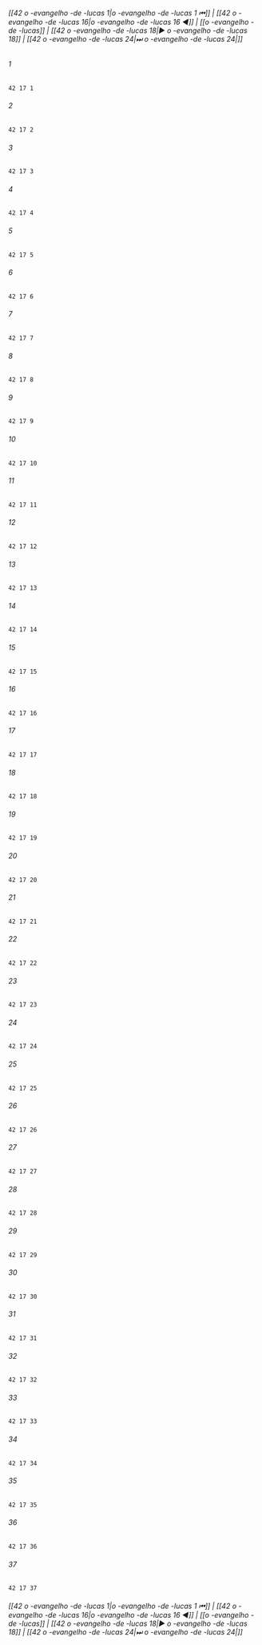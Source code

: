 
###### [[42 o -evangelho -de -lucas 1|o -evangelho -de -lucas 1 ⏮]] | [[42 o -evangelho -de -lucas 16|o -evangelho -de -lucas 16 ◀]] | [[o -evangelho -de -lucas]] | [[42 o -evangelho -de -lucas 18|▶ o -evangelho -de -lucas 18]] | [[42 o -evangelho -de -lucas 24|⏭ o -evangelho -de -lucas 24|]]

###### 1
``` verse
42 17 1 
```
###### 2
``` verse
42 17 2 
```
###### 3
``` verse
42 17 3 
```
###### 4
``` verse
42 17 4 
```
###### 5
``` verse
42 17 5 
```
###### 6
``` verse
42 17 6 
```
###### 7
``` verse
42 17 7 
```
###### 8
``` verse
42 17 8 
```
###### 9
``` verse
42 17 9 
```
###### 10
``` verse
42 17 10 
```
###### 11
``` verse
42 17 11 
```
###### 12
``` verse
42 17 12 
```
###### 13
``` verse
42 17 13 
```
###### 14
``` verse
42 17 14 
```
###### 15
``` verse
42 17 15 
```
###### 16
``` verse
42 17 16 
```
###### 17
``` verse
42 17 17 
```
###### 18
``` verse
42 17 18 
```
###### 19
``` verse
42 17 19 
```
###### 20
``` verse
42 17 20 
```
###### 21
``` verse
42 17 21 
```
###### 22
``` verse
42 17 22 
```
###### 23
``` verse
42 17 23 
```
###### 24
``` verse
42 17 24 
```
###### 25
``` verse
42 17 25 
```
###### 26
``` verse
42 17 26 
```
###### 27
``` verse
42 17 27 
```
###### 28
``` verse
42 17 28 
```
###### 29
``` verse
42 17 29 
```
###### 30
``` verse
42 17 30 
```
###### 31
``` verse
42 17 31 
```
###### 32
``` verse
42 17 32 
```
###### 33
``` verse
42 17 33 
```
###### 34
``` verse
42 17 34 
```
###### 35
``` verse
42 17 35 
```
###### 36
``` verse
42 17 36 
```
###### 37
``` verse
42 17 37 
```

###### [[42 o -evangelho -de -lucas 1|o -evangelho -de -lucas 1 ⏮]] | [[42 o -evangelho -de -lucas 16|o -evangelho -de -lucas 16 ◀]] | [[o -evangelho -de -lucas]] | [[42 o -evangelho -de -lucas 18|▶ o -evangelho -de -lucas 18]] | [[42 o -evangelho -de -lucas 24|⏭ o -evangelho -de -lucas 24|]]

